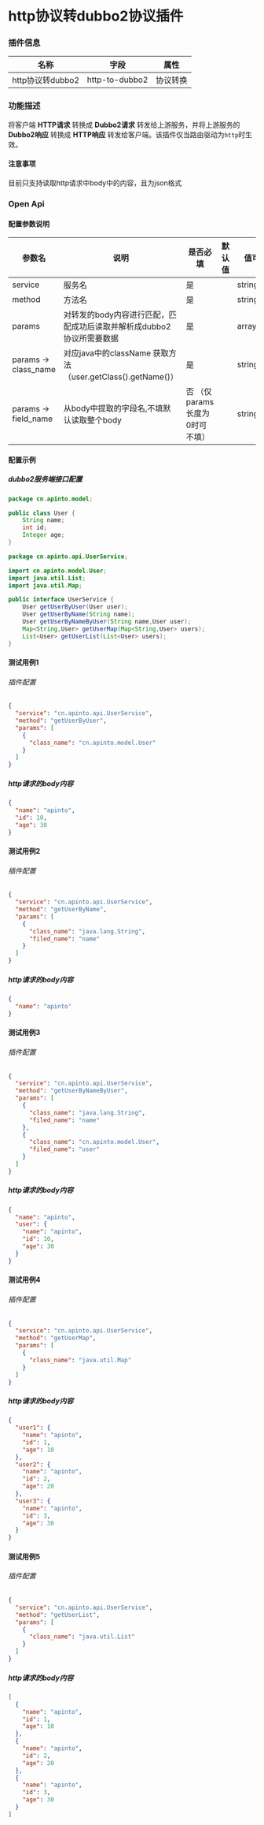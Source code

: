 # http协议转dubbo2协议插件

### 插件信息

| 名称       | 字段                           | 属性   |
| ---------- |------------------------------|------|
| http协议转dubbo2 | http-to-dubbo2 | 协议转换 |

### 功能描述

将客户端 **HTTP请求** 转换成 **Dubbo2请求** 转发给上游服务，并将上游服务的 **Dubbo2响应** 转换成 **HTTP响应** 转发给客户端。该插件仅当路由驱动为`http`时生效。


#### 注意事项
目前只支持读取http请求中body中的内容，且为json格式

### Open Api

#### 配置参数说明

| 参数名                                | 说明                                                  | 是否必填 | 默认值 | 值可能性         |
|------------------------------------|-----------------------------------------------------|------| ------ |--------------|
| service                            | 服务名                                                 | 是    |        | string       |
| method                             | 方法名                                                 | 是    |        | string       |
| params                         | 对转发的body内容进行匹配，匹配成功后读取并解析成dubbo2协议所需要数据             | 是    |        | array_object |
| params -> class_name     | 对应java中的className   获取方法（user.getClass().getName()） | 是    |        | string       |
| params -> field_name   | 从body中提取的字段名,不填默认读取整个body                           | 否 （仅params长度为0时可不填）   |        | string       |

#### 配置示例

##### dubbo2服务端接口配置

```java
package cn.apinto.model;

public class User {
    String name;
    int id;
    Integer age;
}
```

```java
package cn.apinto.api.UserService;

import cn.apinto.model.User;
import java.util.List;
import java.util.Map;

public interface UserService {
    User getUserByUser(User user);
    User getUserByName(String name);
    User getUserByNameByUser(String name,User user);
    Map<String,User> getUserMap(Map<String,User> users);
    List<User> getUserList(List<User> users);
}
```

#### 测试用例1

###### 插件配置

```json
{
  "service": "cn.apinto.api.UserService",
  "method": "getUserByUser",
  "params": [
    {
      "class_name": "cn.apinto.model.User"
    }
  ]
}
```

##### http请求的body内容

```json
{
  "name": "apinto",
  "id": 10,
  "age": 30
}
```

#### 测试用例2

###### 插件配置

```json
{
  "service": "cn.apinto.api.UserService",
  "method": "getUserByName",
  "params": [
    {
      "class_name": "java.lang.String",
      "filed_name": "name"
    }
  ]
}
```

##### http请求的body内容

```json
{
  "name": "apinto"
}
```

#### 测试用例3

###### 插件配置

```json
{
  "service": "cn.apinto.api.UserService",
  "method": "getUserByNameByUser",
  "params": [
    {
      "class_name": "java.lang.String",
      "filed_name": "name"
    },
    {
      "class_name": "cn.apinto.model.User",
      "filed_name": "user"
    }
  ]
}
```

##### http请求的body内容

```json
{
  "name": "apinto",
  "user": {
    "name": "apinto",
    "id": 10,
    "age": 30
  }
}
```

#### 测试用例4

###### 插件配置

```json
{
  "service": "cn.apinto.api.UserService",
  "method": "getUserMap",
  "params": [
    {
      "class_name": "java.util.Map"
    }
  ]
}
```

##### http请求的body内容

```json
{
  "user1": {
    "name": "apinto",
    "id": 1,
    "age": 10
  },
  "user2": {
    "name": "apinto",
    "id": 2,
    "age": 20
  },
  "user3": {
    "name": "apinto",
    "id": 3,
    "age": 30
  }
}
```

#### 测试用例5

###### 插件配置

```json
{
  "service": "cn.apinto.api.UserService",
  "method": "getUserList",
  "params": [
    {
      "class_name": "java.util.List"
    }
  ]
}
```

##### http请求的body内容

```json
[
  {
    "name": "apinto",
    "id": 1,
    "age": 10
  },
  {
    "name": "apinto",
    "id": 2,
    "age": 20
  },
  {
    "name": "apinto",
    "id": 3,
    "age": 30
  }
]

```